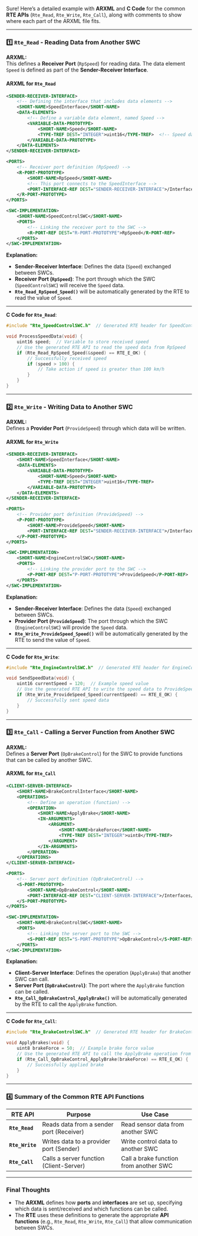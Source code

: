 Sure! Here’s a detailed example with **ARXML** and **C Code** for the common **RTE APIs** (`Rte_Read`, `Rte_Write`, `Rte_Call`), along with comments to show where each part of the ARXML file fits.

---

### **1️⃣ `Rte_Read` - Reading Data from Another SWC**

**ARXML:**  
This defines a **Receiver Port** (`RpSpeed`) for reading data. The data element `Speed` is defined as part of the **Sender-Receiver Interface**.

#### **ARXML for `Rte_Read`**
```xml
<SENDER-RECEIVER-INTERFACE>
    <!-- Defining the interface that includes data elements -->
    <SHORT-NAME>SpeedInterface</SHORT-NAME>
    <DATA-ELEMENTS>
        <!-- Define a variable data element, named Speed -->
        <VARIABLE-DATA-PROTOTYPE>
            <SHORT-NAME>Speed</SHORT-NAME>
            <TYPE-TREF DEST="INTEGER">uint16</TYPE-TREF>  <!-- Speed data type (16-bit unsigned integer) -->
        </VARIABLE-DATA-PROTOTYPE>
    </DATA-ELEMENTS>
</SENDER-RECEIVER-INTERFACE>

<PORTS>
    <!-- Receiver port definition (RpSpeed) -->
    <R-PORT-PROTOTYPE>
        <SHORT-NAME>RpSpeed</SHORT-NAME>
        <!-- This port connects to the SpeedInterface -->
        <PORT-INTERFACE-REF DEST="SENDER-RECEIVER-INTERFACE">/Interfaces/SpeedInterface</PORT-INTERFACE-REF>
    </R-PORT-PROTOTYPE>
</PORTS>

<SWC-IMPLEMENTATION>
    <SHORT-NAME>SpeedControlSWC</SHORT-NAME>
    <PORTS>
        <!-- Linking the receiver port to the SWC -->
        <R-PORT-REF DEST="R-PORT-PROTOTYPE">RpSpeed</R-PORT-REF>
    </PORTS>
</SWC-IMPLEMENTATION>
```

**Explanation:**
- **Sender-Receiver Interface**: Defines the data (`Speed`) exchanged between SWCs.
- **Receiver Port (`RpSpeed`)**: The port through which the SWC (`SpeedControlSWC`) will receive the `Speed` data.
- **`Rte_Read_RpSpeed_Speed()`** will be automatically generated by the RTE to read the value of `Speed`.

---

**C Code for `Rte_Read`**:
```c
#include "Rte_SpeedControlSWC.h"  // Generated RTE header for SpeedControlSWC

void ProcessSpeedData(void) {
    uint16 speed;  // Variable to store received speed
    // Use the generated RTE API to read the speed data from RpSpeed
    if (Rte_Read_RpSpeed_Speed(&speed) == RTE_E_OK) {
        // Successfully received speed
        if (speed > 100) {
            // Take action if speed is greater than 100 km/h
        }
    }
}
```

---

### **2️⃣ `Rte_Write` - Writing Data to Another SWC**

**ARXML:**  
Defines a **Provider Port** (`ProvideSpeed`) through which data will be written.

#### **ARXML for `Rte_Write`**
```xml
<SENDER-RECEIVER-INTERFACE>
    <SHORT-NAME>SpeedInterface</SHORT-NAME>
    <DATA-ELEMENTS>
        <VARIABLE-DATA-PROTOTYPE>
            <SHORT-NAME>Speed</SHORT-NAME>
            <TYPE-TREF DEST="INTEGER">uint16</TYPE-TREF>
        </VARIABLE-DATA-PROTOTYPE>
    </DATA-ELEMENTS>
</SENDER-RECEIVER-INTERFACE>

<PORTS>
    <!-- Provider port definition (ProvideSpeed) -->
    <P-PORT-PROTOTYPE>
        <SHORT-NAME>ProvideSpeed</SHORT-NAME>
        <PORT-INTERFACE-REF DEST="SENDER-RECEIVER-INTERFACE">/Interfaces/SpeedInterface</PORT-INTERFACE-REF>
    </P-PORT-PROTOTYPE>
</PORTS>

<SWC-IMPLEMENTATION>
    <SHORT-NAME>EngineControlSWC</SHORT-NAME>
    <PORTS>
        <!-- Linking the provider port to the SWC -->
        <P-PORT-REF DEST="P-PORT-PROTOTYPE">ProvideSpeed</P-PORT-REF>
    </PORTS>
</SWC-IMPLEMENTATION>
```

**Explanation:**
- **Sender-Receiver Interface**: Defines the data (`Speed`) exchanged between SWCs.
- **Provider Port (`ProvideSpeed`)**: The port through which the SWC (`EngineControlSWC`) will provide the `Speed` data.
- **`Rte_Write_ProvideSpeed_Speed()`** will be automatically generated by the RTE to send the value of `Speed`.

---

**C Code for `Rte_Write`**:
```c
#include "Rte_EngineControlSWC.h"  // Generated RTE header for EngineControlSWC

void SendSpeedData(void) {
    uint16 currentSpeed = 120;  // Example speed value
    // Use the generated RTE API to write the speed data to ProvideSpeed
    if (Rte_Write_ProvideSpeed_Speed(currentSpeed) == RTE_E_OK) {
        // Successfully sent speed data
    }
}
```

---

### **3️⃣ `Rte_Call` - Calling a Server Function from Another SWC**

**ARXML:**  
Defines a **Server Port** (`OpBrakeControl`) for the SWC to provide functions that can be called by another SWC.

#### **ARXML for `Rte_Call`**
```xml
<CLIENT-SERVER-INTERFACE>
    <SHORT-NAME>BrakeControlInterface</SHORT-NAME>
    <OPERATIONS>
        <!-- Define an operation (function) -->
        <OPERATION>
            <SHORT-NAME>ApplyBrake</SHORT-NAME>
            <IN-ARGUMENTS>
                <ARGUMENT>
                    <SHORT-NAME>brakeForce</SHORT-NAME>
                    <TYPE-TREF DEST="INTEGER">uint8</TYPE-TREF>
                </ARGUMENT>
            </IN-ARGUMENTS>
        </OPERATION>
    </OPERATIONS>
</CLIENT-SERVER-INTERFACE>

<PORTS>
    <!-- Server port definition (OpBrakeControl) -->
    <S-PORT-PROTOTYPE>
        <SHORT-NAME>OpBrakeControl</SHORT-NAME>
        <PORT-INTERFACE-REF DEST="CLIENT-SERVER-INTERFACE">/Interfaces/BrakeControlInterface</PORT-INTERFACE-REF>
    </S-PORT-PROTOTYPE>
</PORTS>

<SWC-IMPLEMENTATION>
    <SHORT-NAME>BrakeControlSWC</SHORT-NAME>
    <PORTS>
        <!-- Linking the server port to the SWC -->
        <S-PORT-REF DEST="S-PORT-PROTOTYPE">OpBrakeControl</S-PORT-REF>
    </PORTS>
</SWC-IMPLEMENTATION>
```

**Explanation:**
- **Client-Server Interface**: Defines the operation (`ApplyBrake`) that another SWC can call.
- **Server Port (`OpBrakeControl`)**: The port where the `ApplyBrake` function can be called.
- **`Rte_Call_OpBrakeControl_ApplyBrake()`** will be automatically generated by the RTE to call the `ApplyBrake` function.

---

**C Code for `Rte_Call`**:
```c
#include "Rte_BrakeControlSWC.h"  // Generated RTE header for BrakeControlSWC

void ApplyBrakes(void) {
    uint8 brakeForce = 50;  // Example brake force value
    // Use the generated RTE API to call the ApplyBrake operation from BrakeControlSWC
    if (Rte_Call_OpBrakeControl_ApplyBrake(brakeForce) == RTE_E_OK) {
        // Successfully applied brake
    }
}
```

---

### **4️⃣ Summary of the Common RTE API Functions**
| **RTE API**      | **Purpose**                                      | **Use Case**                                |
|------------------|--------------------------------------------------|---------------------------------------------|
| **`Rte_Read`**    | Reads data from a sender port (Receiver)        | Read sensor data from another SWC          |
| **`Rte_Write`**   | Writes data to a provider port (Sender)         | Write control data to another SWC          |
| **`Rte_Call`**    | Calls a server function (Client-Server)         | Call a brake function from another SWC      |

---

### **Final Thoughts**
- The **ARXML** defines how **ports** and **interfaces** are set up, specifying which data is sent/received and which functions can be called.
- The **RTE** uses these definitions to generate the appropriate **API functions** (e.g., `Rte_Read`, `Rte_Write`, `Rte_Call`) that allow communication between SWCs.

